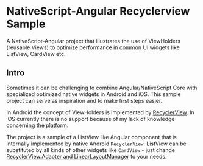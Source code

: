 # NativeScript-Angular Recyclerview Sample
A NativeScript-Angular project that illustrates the use of ViewHolders (reusable Views) to optimize performance in common UI widgets like ListView, CardView etc.

## Intro
Sometimes it can be challenging to combine Angular/NativeScript Core with specialized optimized native widgets in Android and iOS.
This sample project can serve as inspiration and to make first steps easier.

In Android the concept of ViewHolders is implemented by [RecyclerView](https://developer.android.com/training/material/lists-cards.html). In iOS currently there is no support because of my lack of knowledge concerning the platform.

The project is a sample of a ListView like Angular component that is internally implemented by native Android `RecyclerView`. 
ListView can be substituted by all kinds of other widgets like `CardView`  - just change [RecyclerView.Adapter and LinearLayoutManager](https://github.com/flexxis/nativescript-angular-recyclerview/blob/master/app/recycler-view-list.component.ts#L57-L58) to your needs.

